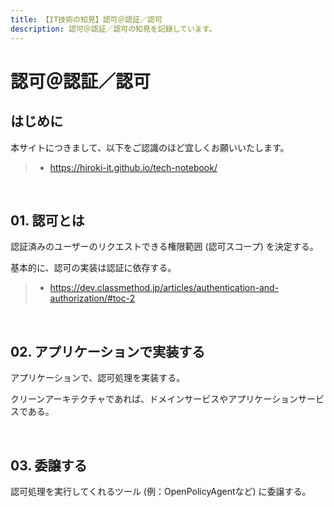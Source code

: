 ```yaml
---
title: 【IT技術の知見】認可＠認証／認可
description: 認可＠認証／認可の知見を記録しています。
---
```


# 認可＠認証／認可

## はじめに

本サイトにつきまして、以下をご認識のほど宜しくお願いいたします。

> - https://hiroki-it.github.io/tech-notebook/

<br>

## 01. 認可とは

認証済みのユーザーのリクエストできる権限範囲 (認可スコープ) を決定する。

基本的に、認可の実装は認証に依存する。

> - https://dev.classmethod.jp/articles/authentication-and-authorization/#toc-2

<br>

## 02. アプリケーションで実装する

アプリケーションで、認可処理を実装する。

クリーンアーキテクチャであれば、ドメインサービスやアプリケーションサービスである。

<br>

## 03. 委譲する

認可処理を実行してくれるツール (例：OpenPolicyAgentなど) に委譲する。

<br>
